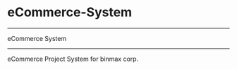 # eCommerce-System


*************************
eCommerce System
*************************

eCommerce Project System for binmax corp.
